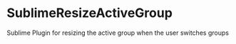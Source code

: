 SublimeResizeActiveGroup
========================

Sublime Plugin for resizing the active group when the user switches groups